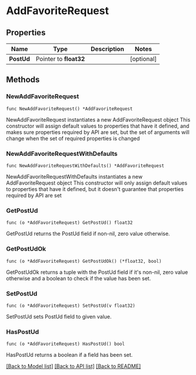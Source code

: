 # AddFavoriteRequest

## Properties

Name | Type | Description | Notes
------------ | ------------- | ------------- | -------------
**PostUd** | Pointer to **float32** |  | [optional] 

## Methods

### NewAddFavoriteRequest

`func NewAddFavoriteRequest() *AddFavoriteRequest`

NewAddFavoriteRequest instantiates a new AddFavoriteRequest object
This constructor will assign default values to properties that have it defined,
and makes sure properties required by API are set, but the set of arguments
will change when the set of required properties is changed

### NewAddFavoriteRequestWithDefaults

`func NewAddFavoriteRequestWithDefaults() *AddFavoriteRequest`

NewAddFavoriteRequestWithDefaults instantiates a new AddFavoriteRequest object
This constructor will only assign default values to properties that have it defined,
but it doesn't guarantee that properties required by API are set

### GetPostUd

`func (o *AddFavoriteRequest) GetPostUd() float32`

GetPostUd returns the PostUd field if non-nil, zero value otherwise.

### GetPostUdOk

`func (o *AddFavoriteRequest) GetPostUdOk() (*float32, bool)`

GetPostUdOk returns a tuple with the PostUd field if it's non-nil, zero value otherwise
and a boolean to check if the value has been set.

### SetPostUd

`func (o *AddFavoriteRequest) SetPostUd(v float32)`

SetPostUd sets PostUd field to given value.

### HasPostUd

`func (o *AddFavoriteRequest) HasPostUd() bool`

HasPostUd returns a boolean if a field has been set.


[[Back to Model list]](../README.md#documentation-for-models) [[Back to API list]](../README.md#documentation-for-api-endpoints) [[Back to README]](../README.md)


